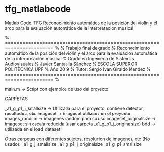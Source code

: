 # tfg_matlabcode
Matlab Code. TFG Reconocimiento automático de la posición del violín y el arco para la evaluación automática de la interpretación musical 

% ======================================================================= %
%  Trabajo final de grado
%  Reconocimiento automático de la posición del violín y el arco para la evaluación automática de la interpretación musical 
%  Grado en Ingenieria de Sistemas Audiovisuales
%  Javier Santaella Sánchez
%  ESCOLA SUPERIOR POLITÈCNICA UPF
%  Año 2019
%  Tutor: Sergio Ivan Giraldo Mendez
% ======================================================================= %

main.m -> Script con ejemplos de uso del proyecto.


CARPETAS

_a1_g_p1_j_smallsize -> Utilizada para el proyecto, contiene detector, resultados, etc.
imageset -> imageset utilizado en el proyecto
images_random -> imagenes random para su uso
imageset_originalsize -> imageset sin escala reducida (usar carpeta _a1_g_p1_j_originalsize)
bdd -> utilizada en el load_dataset

Otras carpetas con diferentes sujetos, resolucion de imagenes, etc (No usado):
_a1_g_j_smallsize
_a1_g_p1_j_originalsize
_a1_g_p1_smallsize
